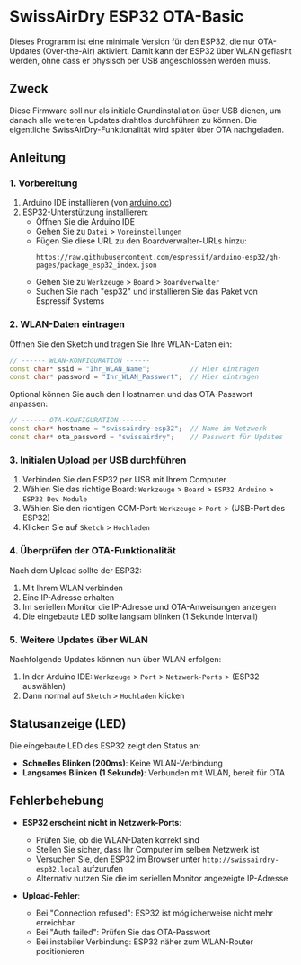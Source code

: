 # SwissAirDry ESP32 OTA-Basic

Dieses Programm ist eine minimale Version für den ESP32, die nur OTA-Updates (Over-the-Air) aktiviert. Damit kann der ESP32 über WLAN geflasht werden, ohne dass er physisch per USB angeschlossen werden muss.

## Zweck

Diese Firmware soll nur als initiale Grundinstallation über USB dienen, um danach alle weiteren Updates drahtlos durchführen zu können. Die eigentliche SwissAirDry-Funktionalität wird später über OTA nachgeladen.

## Anleitung

### 1. Vorbereitung

1. Arduino IDE installieren (von [arduino.cc](https://www.arduino.cc/en/software))
2. ESP32-Unterstützung installieren:
   - Öffnen Sie die Arduino IDE
   - Gehen Sie zu `Datei` > `Voreinstellungen`
   - Fügen Sie diese URL zu den Boardverwalter-URLs hinzu:
     ```
     https://raw.githubusercontent.com/espressif/arduino-esp32/gh-pages/package_esp32_index.json
     ```
   - Gehen Sie zu `Werkzeuge` > `Board` > `Boardverwalter`
   - Suchen Sie nach "esp32" und installieren Sie das Paket von Espressif Systems

### 2. WLAN-Daten eintragen

Öffnen Sie den Sketch und tragen Sie Ihre WLAN-Daten ein:

```cpp
// ------ WLAN-KONFIGURATION ------
const char* ssid = "Ihr_WLAN_Name";          // Hier eintragen
const char* password = "Ihr_WLAN_Passwort";  // Hier eintragen
```

Optional können Sie auch den Hostnamen und das OTA-Passwort anpassen:

```cpp
// ------ OTA-KONFIGURATION ------
const char* hostname = "swissairdry-esp32";  // Name im Netzwerk
const char* ota_password = "swissairdry";    // Passwort für Updates
```

### 3. Initialen Upload per USB durchführen

1. Verbinden Sie den ESP32 per USB mit Ihrem Computer
2. Wählen Sie das richtige Board: `Werkzeuge` > `Board` > `ESP32 Arduino` > `ESP32 Dev Module`
3. Wählen Sie den richtigen COM-Port: `Werkzeuge` > `Port` > (USB-Port des ESP32)
4. Klicken Sie auf `Sketch` > `Hochladen`

### 4. Überprüfen der OTA-Funktionalität

Nach dem Upload sollte der ESP32:
1. Mit Ihrem WLAN verbinden
2. Eine IP-Adresse erhalten
3. Im seriellen Monitor die IP-Adresse und OTA-Anweisungen anzeigen
4. Die eingebaute LED sollte langsam blinken (1 Sekunde Intervall)

### 5. Weitere Updates über WLAN

Nachfolgende Updates können nun über WLAN erfolgen:

1. In der Arduino IDE: `Werkzeuge` > `Port` > `Netzwerk-Ports` > (ESP32 auswählen)
2. Dann normal auf `Sketch` > `Hochladen` klicken

## Statusanzeige (LED)

Die eingebaute LED des ESP32 zeigt den Status an:
- **Schnelles Blinken (200ms)**: Keine WLAN-Verbindung
- **Langsames Blinken (1 Sekunde)**: Verbunden mit WLAN, bereit für OTA

## Fehlerbehebung

- **ESP32 erscheint nicht in Netzwerk-Ports**: 
  - Prüfen Sie, ob die WLAN-Daten korrekt sind
  - Stellen Sie sicher, dass Ihr Computer im selben Netzwerk ist
  - Versuchen Sie, den ESP32 im Browser unter `http://swissairdry-esp32.local` aufzurufen
  - Alternativ nutzen Sie die im seriellen Monitor angezeigte IP-Adresse

- **Upload-Fehler**:
  - Bei "Connection refused": ESP32 ist möglicherweise nicht mehr erreichbar
  - Bei "Auth failed": Prüfen Sie das OTA-Passwort
  - Bei instabiler Verbindung: ESP32 näher zum WLAN-Router positionieren